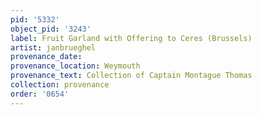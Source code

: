 ```yaml
---
pid: '5332'
object_pid: '3243'
label: Fruit Garland with Offering to Ceres (Brussels)
artist: janbrueghel
provenance_date:
provenance_location: Weymouth
provenance_text: Collection of Captain Montague Thomas
collection: provenance
order: '0654'
---
```

